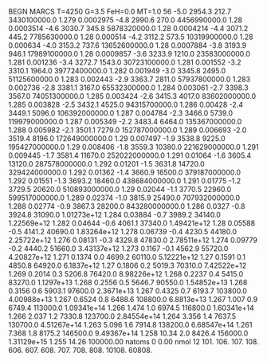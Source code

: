 BEGN
MARCS T=4250 G=3.5 FeH=0.0 MT=1.0
                  56
-5.0 2954.3 212.7 3430100000.0 1.279 0.0002975 
-4.8 2990.6 270.0 4456990000.0 1.28 0.0003514 
-4.6 3030.7 345.8 5878320000.0 1.28 0.0004214 
-4.4 3071.2 445.2 7785630000.0 1.28 0.000514 
-4.2 3112.2 573.5 10319900000.0 1.28 0.000634 
-4.0 3153.2 737.6 13652600000.0 1.28 0.0007884 
-3.8 3193.9 946.1 17989100000.0 1.28 0.0009857 
-3.6 3233.9 1210.0 23583000000.0 1.281 0.001236 
-3.4 3272.7 1543.0 30723100000.0 1.281 0.001552 
-3.2 3310.1 1964.0 39772400000.0 1.282 0.001949 
-3.0 3345.8 2495.0 51125600000.0 1.283 0.002443 
-2.9 3363.7 2811.0 57937800000.0 1.283 0.002736 
-2.8 3381.1 3167.0 65532300000.0 1.284 0.003061 
-2.7 3398.3 3567.0 74051300000.0 1.285 0.003424 
-2.6 3415.3 4017.0 83602000000.0 1.285 0.003828 
-2.5 3432.1 4525.0 94315700000.0 1.286 0.00428 
-2.4 3449.1 5096.0 106392000000.0 1.287 0.004784 
-2.3 3466.0 5739.0 119979000000.0 1.287 0.005349 
-2.2 3483.4 6464.0 135367000000.0 1.288 0.005982 
-2.1 3501.1 7279.0 152787000000.0 1.289 0.006693 
-2.0 3519.4 8196.0 172649000000.0 1.29 0.007497 
-1.9 3538.8 9225.0 195427000000.0 1.29 0.008406 
-1.8 3559.3 10380.0 221629000000.0 1.291 0.009445 
-1.7 3581.4 11670.0 252022000000.0 1.291 0.01064 
-1.6 3605.4 13120.0 287578000000.0 1.292 0.01201 
-1.5 3631.8 14720.0 329424000000.0 1.292 0.01362 
-1.4 3660.9 16500.0 379187000000.0 1.292 0.01551 
-1.3 3693.2 18460.0 438684000000.0 1.291 0.01775 
-1.2 3729.5 20620.0 510893000000.0 1.29 0.02044 
-1.1 3770.5 22960.0 599517000000.0 1.289 0.02374 
-1.0 3815.9 25490.0 707932000000.0 1.288 0.02774 
-0.9 3867.3 28200.0 843280000000.0 1.286 0.0327 
-0.8 3924.8 31090.0 1.01273e+12 1.284 0.03884 
-0.7 3989.2 34140.0 1.22569e+12 1.282 0.04644 
-0.6 4061.1 37340.0 1.49421e+12 1.28 0.05588 
-0.5 4141.2 40690.0 1.83264e+12 1.278 0.06739 
-0.4 4230.5 44180.0 2.25722e+12 1.276 0.08131 
-0.3 4329.8 47830.0 2.78511e+12 1.274 0.09779 
-0.2 4440.2 51660.0 3.43137e+12 1.273 0.1167 
-0.1 4562.9 55720.0 4.20827e+12 1.271 0.1374 
0.0 4699.2 60110.0 5.12221e+12 1.27 0.1591 
0.1 4850.8 64920.0 6.1837e+12 1.27 0.1806 
0.2 5019.3 70310.0 7.42522e+12 1.269 0.2014 
0.3 5206.8 76420.0 8.98226e+12 1.268 0.2237 
0.4 5415.0 83270.0 1.1297e+13 1.268 0.2556 
0.5 5646.7 90550.0 1.54852e+13 1.268 0.3156 
0.6 5903.1 97600.0 2.3671e+13 1.267 0.4325 
0.7 6193.7 103800.0 4.00988e+13 1.267 0.6524 
0.8 6488.6 108800.0 6.8813e+13 1.267 1.007 
0.9 6749.4 113000.0 1.09341e+14 1.266 1.474 
1.0 6974.5 116800.0 1.60341e+14 1.266 2.037 
1.2 7330.8 123700.0 2.84554e+14 1.264 3.356 
1.4 7637.5 130700.0 4.51267e+14 1.263 5.096 
1.6 7914.8 138200.0 6.68547e+14 1.261 7.368 
1.8 8175.2 146500.0 9.49367e+14 1.258 10.34 
2.0 8426.4 156000.0 1.31129e+15 1.255 14.26 
100000.00
natoms              0      0.00
nmol          12
          101.         106.       107.      108.         606.        607.        608.
          707.         708.       808.    10108.       60808.
